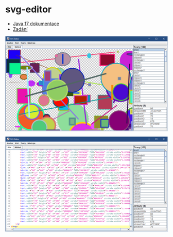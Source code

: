 # svg-editor

- [Java 17 dokumentace](https://docs.oracle.com/en/java/javase/17/docs/api/index.html)
- [Zadání](https://lide.uhk.cz/fim/ucitel/vorelvo2/pro1/)

![Ukázka 1](image1.PNG)

![Ukázka 2](image2.PNG)
